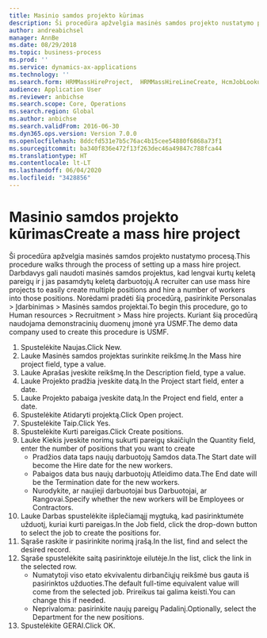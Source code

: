 ```yaml
---
title: Masinio samdos projekto kūrimas
description: Ši procedūra apžvelgia masinės samdos projekto nustatymo procesą.
author: andreabichsel
manager: AnnBe
ms.date: 08/29/2018
ms.topic: business-process
ms.prod: ''
ms.service: dynamics-ax-applications
ms.technology: ''
ms.search.form: HRMMassHireProject,  HRMMassHireLineCreate, HcmJobLookup, HcmPersonnelManagementWorkspace
audience: Application User
ms.reviewer: anbichse
ms.search.scope: Core, Operations
ms.search.region: Global
ms.author: anbichse
ms.search.validFrom: 2016-06-30
ms.dyn365.ops.version: Version 7.0.0
ms.openlocfilehash: 8ddcfd531e7b5c76ac4b15cee54880f6868a73f1
ms.sourcegitcommit: ba340f836e472f13f263dec46a49847c788fca44
ms.translationtype: HT
ms.contentlocale: lt-LT
ms.lasthandoff: 06/04/2020
ms.locfileid: "3428856"
---
```

# <a name="create-a-mass-hire-project"></a><span data-ttu-id="5eec2-103">Masinio samdos projekto kūrimas</span><span class="sxs-lookup"><span data-stu-id="5eec2-103">Create a mass hire project</span></span>



<span data-ttu-id="5eec2-104">Ši procedūra apžvelgia masinės samdos projekto nustatymo procesą.</span><span class="sxs-lookup"><span data-stu-id="5eec2-104">This procedure walks through the process of setting up a mass hire project.</span></span> <span data-ttu-id="5eec2-105">Darbdavys gali naudoti masinės samdos projektus, kad lengvai kurtų keletą pareigų ir į jas pasamdytų keletą darbuotojų.</span><span class="sxs-lookup"><span data-stu-id="5eec2-105">A recruiter can use mass hire projects to easily create multiple positions and hire a number of workers into those positions.</span></span> <span data-ttu-id="5eec2-106">Norėdami pradėti šią procedūrą, pasirinkite Personalas > Įdarbinimas > Masinės samdos projektai.</span><span class="sxs-lookup"><span data-stu-id="5eec2-106">To begin this procedure, go to Human resources > Recruitment > Mass hire projects.</span></span> <span data-ttu-id="5eec2-107">Kuriant šią procedūrą naudojama demonstracinių duomenų įmonė yra USMF.</span><span class="sxs-lookup"><span data-stu-id="5eec2-107">The demo data company used to create this procedure is USMF.</span></span>

1. <span data-ttu-id="5eec2-108">Spustelėkite Naujas.</span><span class="sxs-lookup"><span data-stu-id="5eec2-108">Click New.</span></span>
2. <span data-ttu-id="5eec2-109">Lauke Masinės samdos projektas surinkite reikšmę.</span><span class="sxs-lookup"><span data-stu-id="5eec2-109">In the Mass hire project field, type a value.</span></span>
3. <span data-ttu-id="5eec2-110">Lauke Aprašas įveskite reikšmę.</span><span class="sxs-lookup"><span data-stu-id="5eec2-110">In the Description field, type a value.</span></span>
4. <span data-ttu-id="5eec2-111">Lauke Projekto pradžia įveskite datą.</span><span class="sxs-lookup"><span data-stu-id="5eec2-111">In the Project start field, enter a date.</span></span>
5. <span data-ttu-id="5eec2-112">Lauke Projekto pabaiga įveskite datą.</span><span class="sxs-lookup"><span data-stu-id="5eec2-112">In the Project end field, enter a date.</span></span>
6. <span data-ttu-id="5eec2-113">Spustelėkite Atidaryti projektą.</span><span class="sxs-lookup"><span data-stu-id="5eec2-113">Click Open project.</span></span>
7. <span data-ttu-id="5eec2-114">Spustelėkite Taip.</span><span class="sxs-lookup"><span data-stu-id="5eec2-114">Click Yes.</span></span>
8. <span data-ttu-id="5eec2-115">Spustelėkite Kurti pareigas.</span><span class="sxs-lookup"><span data-stu-id="5eec2-115">Click Create positions.</span></span>
9. <span data-ttu-id="5eec2-116">Lauke Kiekis įveskite norimų sukurti pareigų skaičių</span><span class="sxs-lookup"><span data-stu-id="5eec2-116">In the Quantity field, enter the number of positions that you want to create</span></span>
    * <span data-ttu-id="5eec2-117">Pradžios data taps naujų darbuotojų Samdos data.</span><span class="sxs-lookup"><span data-stu-id="5eec2-117">The Start date will become the Hire date for the new workers.</span></span>  
    * <span data-ttu-id="5eec2-118">Pabaigos data bus naujų darbuotojų Atleidimo data.</span><span class="sxs-lookup"><span data-stu-id="5eec2-118">The End date will be the Termination date for the new workers.</span></span>  
    * <span data-ttu-id="5eec2-119">Nurodykite, ar naujieji darbuotojai bus Darbuotojai, ar Rangovai.</span><span class="sxs-lookup"><span data-stu-id="5eec2-119">Specify whether the new workers will be Employees or Contractors.</span></span>  
10. <span data-ttu-id="5eec2-120">Lauke Darbas spustelėkite išplečiamąjį mygtuką, kad pasirinktumėte užduotį, kuriai kurti pareigas.</span><span class="sxs-lookup"><span data-stu-id="5eec2-120">In the Job field, click the drop-down button to select the job to create the positions for.</span></span>
11. <span data-ttu-id="5eec2-121">Sąraše raskite ir pasirinkite norimą įrašą.</span><span class="sxs-lookup"><span data-stu-id="5eec2-121">In the list, find and select the desired record.</span></span>
12. <span data-ttu-id="5eec2-122">Sąraše spustelėkite saitą pasirinktoje eilutėje.</span><span class="sxs-lookup"><span data-stu-id="5eec2-122">In the list, click the link in the selected row.</span></span>
    * <span data-ttu-id="5eec2-123">Numatytoji viso etato ekvivalentu dirbančiųjų reikšmė bus gauta iš pasirinktos užduoties.</span><span class="sxs-lookup"><span data-stu-id="5eec2-123">The default full-time equivalent value will come from the selected job.</span></span> <span data-ttu-id="5eec2-124">Prireikus tai galima keisti.</span><span class="sxs-lookup"><span data-stu-id="5eec2-124">You can change this if needed.</span></span>  
    * <span data-ttu-id="5eec2-125">Neprivaloma: pasirinkite naujų pareigų Padalinį.</span><span class="sxs-lookup"><span data-stu-id="5eec2-125">Optionally, select the Department for the new positions.</span></span>  
13. <span data-ttu-id="5eec2-126">Spustelėkite GERAI.</span><span class="sxs-lookup"><span data-stu-id="5eec2-126">Click OK.</span></span>

